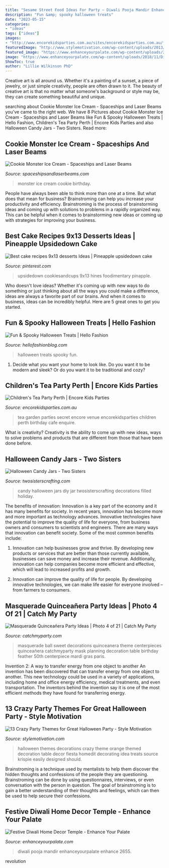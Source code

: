 ```yaml
---
title: "Sesame Street Food Ideas For Party ~ Diwali Pooja Mandir Enhanceyourpalate Enhance 2655"
description: "Fun &amp; spooky halloween treats"
date: "2023-05-15"
categories:
- "ideas"
tags: ["ideas"]
images:
- "http://www.encorekidsparties.com.au/sites/encorekidsparties.com.au/files/perth-tea-party-kids-secret-garden-cafe-encore.jpg"
featuredImage: "http://www.stylemotivation.com/wp-content/uploads/2013/10/13-Crazy-Party-Themes-for-Great-Halloween-Party-2-620x921.jpg"
featured_image: "https://www.enhanceyourpalate.com/wp-content/uploads/2018/11/Diwali-Decor_2655-e1570836237642.jpeg"
image: "https://www.enhanceyourpalate.com/wp-content/uploads/2018/11/Diwali-Decor_2655-e1570836237642.jpeg"
ShowToc: true
author: "Lillie Wilkinson PhD"
---
```



Creative art is all around us. Whether it's a painting of a sunset, a piece of jewelry, or just simple creativity, people are often drawn to it. The beauty of creative art is that no matter what someone's background or style may be, they can create something beautiful and unique.

	

		
searching about Cookie Monster Ice Cream - Spaceships and Laser Beams you've came to the right web. We have 8 Pictures about Cookie Monster Ice Cream - Spaceships and Laser Beams like Fun &amp; Spooky Halloween Treats | Hello Fashion, Children&#039;s Tea Party Perth | Encore Kids Parties and also Halloween Candy Jars - Two Sisters. Read more:
		
    
## Cookie Monster Ice Cream - Spaceships And Laser Beams

<img loading=lazy src="https://spaceshipsandlaserbeams.com/wp-content/uploads/2015/09/cookie-monster-ice-cream-recipe.jpg" onerror="this.onerror=null;this.src='https://tse4.mm.bing.net/th?id=OIP.-HyMdYOOuDiDweKO3DVStQHaLH&amp;pid=15.1';" alt="Cookie Monster Ice Cream - Spaceships and Laser Beams">

_Source: spaceshipsandlaserbeams.com_

>monster ice cream cookie birthday. 

	

People have always been able to think more than one at a time. But what does that mean for business? Brainstroming can help you increase your productivity and efficiency. Brainstroming is the process of brainstorming ideas and coming up with solutions to problems in a rapidly organized way. This can be helpful when it comes to brainstorming new ideas or coming up with strategies for improving your business.

    
## Best Cake Recipes 9x13 Desserts Ideas | Pineapple Upsidedown Cake

<img loading=lazy src="https://i.pinimg.com/736x/34/5b/b2/345bb2bc7d990ceddfe25f78de3e7069.jpg" onerror="this.onerror=null;this.src='https://tse1.mm.bing.net/th?id=OIP.j9YFNomxC7fSjcNlYse1VwAAAA&amp;pid=15.1';" alt="Best cake recipes 9x13 desserts Ideas | Pineapple upsidedown cake">

_Source: pinterest.com_

>upsidedown cookiesandcups 9x13 hines foodimentary pinapple. 

	

Who doesn't love ideas? Whether it's coming up with new ways to do something or just thinking about all the ways you could make a difference, ideas are always a favorite part of our brains. And when it comes to business, ideas can be incredibly helpful. Here are 5 great ones to get you started.

    
## Fun &amp; Spooky Halloween Treats | Hello Fashion

<img loading=lazy src="http://www.hellofashionblog.com/wp-content/uploads/2016/10/bonebread.jpg" onerror="this.onerror=null;this.src='https://tse3.mm.bing.net/th?id=OIP.9MYJJcpaHNbfu7gzbtOPBAHaKz&amp;pid=15.1';" alt="Fun &amp; Spooky Halloween Treats | Hello Fashion">

_Source: hellofashionblog.com_

>halloween treats spooky fun. 

	

1. Decide what you want your home to look like. Do you want it to be modern and sleek? Or do you want it to be traditional and cozy?

    
## Children&#039;s Tea Party Perth | Encore Kids Parties

<img loading=lazy src="http://www.encorekidsparties.com.au/sites/encorekidsparties.com.au/files/perth-tea-party-kids-secret-garden-cafe-encore.jpg" onerror="this.onerror=null;this.src='https://tse2.mm.bing.net/th?id=OIP.tk0CwEhjvBjZ87KKXDE1rwHaLH&amp;pid=15.1';" alt="Children&#039;s Tea Party Perth | Encore Kids Parties">

_Source: encorekidsparties.com.au_

>tea garden parties secret encore venue encorekidsparties children perth birthday cafe enquire. 

	

What is creativity?
Creativity is the ability to come up with new ideas, ways to solve problems and products that are different from those that have been done before.

    
## Halloween Candy Jars - Two Sisters

<img loading=lazy src="http://www.twosisterscrafting.com/wp-content/uploads/2014/09/halloween-candy-jars.jpg" onerror="this.onerror=null;this.src='https://tse2.mm.bing.net/th?id=OIP.XnQcNR9Q4uqEwAM4TXnGHAHaMM&amp;pid=15.1';" alt="Halloween Candy Jars - Two Sisters">

_Source: twosisterscrafting.com_

>candy halloween jars diy jar twosisterscrafting decorations filled holiday. 

	

The benefits of innovation:
Innovation is a key part of the economy and it has many benefits for society. In recent years, innovation has become more and more important as technology advances. Innovative technologies have the potential to improve the quality of life for everyone, from business owners and consumers to scientists and engineers.
There are many ways that innovation can benefit society. Some of the most common benefits include: 

1. Innovation can help businesses grow and thrive. By developing new products or services that are better than those currently available, businesses can save money and increase their revenue. Additionally, innovation can help companies become more efficient and effective, which will lead to increased profits and growth. 

2. Innovation can improve the quality of life for people. By developing innovative technologies, we can make life easier for everyone involved – from farmers to consumers.

    
## Masquerade Quinceañera Party Ideas | Photo 4 Of 21 | Catch My Party

<img loading=lazy src="https://photos-cdn.catchmyparty.com/PL/photos/0215/7896/image.jpeg" onerror="this.onerror=null;this.src='https://tse3.mm.bing.net/th?id=OIP.4G6zmt1bR2eJ3Kyi9S-3VAHaJ4&amp;pid=15.1';" alt="Masquerade Quinceañera Party Ideas | Photo 4 of 21 | Catch My Party">

_Source: catchmyparty.com_

>masquerade ball sweet decorations quinceanera theme centerpieces quinceañera catchmyparty mask planning decoration table birthday feather 50th centerpiece mardi gras paris. 

	

Invention 2: A way to transfer energy from one object to another
An invention has been discovered that can transfer energy from one object to another. This new technology could be used in a variety of applications, including home and office energy efficiency, medical treatments, and even transportation. The inventors behind the invention say it is one of the most efficient methods they have found for transferring energy.

    
## 13 Crazy Party Themes For Great Halloween Party - Style Motivation

<img loading=lazy src="http://www.stylemotivation.com/wp-content/uploads/2013/10/13-Crazy-Party-Themes-for-Great-Halloween-Party-2-620x921.jpg" onerror="this.onerror=null;this.src='https://tse2.mm.bing.net/th?id=OIP.7efvdGQSmtJMDTSZPJiihwHaLA&amp;pid=15.1';" alt="13 Crazy Party Themes for Great Halloween Party - Style Motivation">

_Source: stylemotivation.com_

>halloween themes decorations crazy theme orange themed decoration table decor fiesta homedit decorating idea treats source krispie easily designed should. 

	

Brainstroming is a technique used by mentalists to help them discover the hidden thoughts and confessions of the people they are questioning. Brainstroming can be done by using questionnaires, interviews, or even conversation with the person in question. The goal of brainstroming is to gain a better understanding of their thoughts and feelings, which can then be used to help secure their confessions.

    
## Festive Diwali Home Decor Temple - Enhance Your Palate

<img loading=lazy src="https://www.enhanceyourpalate.com/wp-content/uploads/2018/11/Diwali-Decor_2655-e1570836237642.jpeg" onerror="this.onerror=null;this.src='https://tse1.mm.bing.net/th?id=OIP.zUWpp3pb6Qvh67yM6P7BFAHaKz&amp;pid=15.1';" alt="Festive Diwali Home Decor Temple - Enhance Your Palate">

_Source: enhanceyourpalate.com_

>diwali pooja mandir enhanceyourpalate enhance 2655. 

	

revolution


